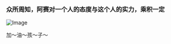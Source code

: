 ### 众所周知，阿赛对一个人的态度与这个人的实力，乘积一定

![Image](https://github.com/user-attachments/assets/a89cc866-b708-458f-af99-ba48eae6110b)

加～油～孩～子～